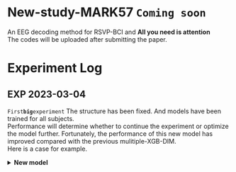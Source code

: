 # New-study-MARK57 `Coming soon`
An EEG decoding method for RSVP-BCI and **All you need is attention** <br>
The codes will be uploaded after submitting the paper.
# Experiment Log
## EXP 2023-03-04 
`First`**`big`**`experiment`
The structure has been fixed. And models have been trained for all subjects.<br> Performance will determine whether to continue the experiment or optimize the model further. Fortunately, the performance of this new model has improved compared with the previous mulitiple-XGB-DIM. <br>
Here is a case for example.<br>
<details><summary><b>New model</b></summary>
![sub5.png](https://raw.githubusercontent.com/bowenliee/New-study-MARK57/master/example/sub5.png)<br>
<b>multi-XGB-DIM</b><br>
![sub5_comparison.png](https://raw.githubusercontent.com/bowenliee/New-study-MARK57/master/example/sub5_comparison.png)<br>
All results will be shown later.

## EXP 2023-03-04 
All results are shown below. It is indicated that I can continue the experiments.<br>
![comparison.png](https://raw.githubusercontent.com/bowenliee/New-study-MARK57/master/example/comparison.png)<br>

## EXP 2023-03-04
This new model had good performance on CROSS-SUBJRCT classification. I used 22 subjects' data to train a cross-subject model, and the other 41 subjects' data were used as testing data. Here is a case.
<details><summary><b>New model</b></summary>
Subject 5 N_G 1 BA 0.817454 ACC 0.838063 TPR 0.796154 FPR 0.161245 AUC 0.876462<br>
Subject 5 N_G 5 BA 0.844047 ACC 0.875500 TPR 0.811538 FPR 0.123443 AUC 0.914418<br>
Subject 5 N_G 10 BA 0.850357 ACC 0.876750 TPR 0.823077 FPR 0.122363 AUC 0.921953<br>
Subject 5 N_G 15 BA 0.857683 ACC 0.880000 TPR 0.834615 FPR 0.119250 AUC 0.925092<br>
Subject 5 N_G 20 BA 0.863769 ACC 0.880813 TPR 0.846154 FPR 0.118615 AUC 0.927052<br>
Subject 5 N_G 25 BA 0.863706 ACC 0.880688 TPR 0.846154 FPR 0.118742 AUC 0.928445<br>
Subject 5 N_G 30 BA 0.858223 ACC 0.881063 TPR 0.834615 FPR 0.118170 AUC 0.927787<br>
Subject 5 N_G 35 BA 0.861719 ACC 0.880500 TPR 0.842308 FPR 0.118869 AUC 0.927867<br>
Subject 5 N_G 40 BA 0.859733 ACC 0.880313 TPR 0.838462 FPR 0.118996 AUC 0.927082
</details>
